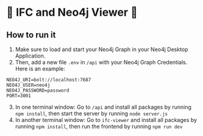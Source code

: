 # 🌟 IFC and Neo4j Viewer 🌟

## How to run it

1. Make sure to load and start your Neo4j Graph in your Neo4j Desktop Application.
2. Then, add a new file `.env` in `/api` with your Neo4j Graph Credentials. Here is an example:

```
NEO4J_URI=bolt://localhost:7687
NEO4J_USER=neo4j
NEO4J_PASSWORD=password
PORT=3001
```

3. In one terminal window: Go to `/api` and install all packages by running `npm install`, then start the server by running `node server.js`
4. In another terminal window: Go to `ifc-viewer` and install all packages by running `npm install`, then run the frontend by running `npm run dev`
